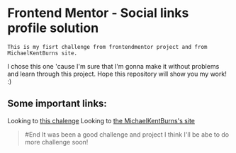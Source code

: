 # Frontend Mentor - Social links profile solution   
    This is my fisrt challenge from frontendmentor project and from MichaelKentBurns site.
I chose this one 'cause I'm sure that I'm gonna make it without problems and learn through this project.
Hope this repository will show you my work! :)

## Some important links:
Looking to [this chalenge](https://www.frontendmentor.io/challenges/social-links-profile-UG32l9m6dQ)
Looking to [the MichaelKentBurns's site](https://michaelkentburns.com)
> #End
> It was been a good challenge and project
> I think I'll be abe to do more challenge soon!